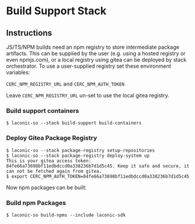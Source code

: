 # Build Support Stack

## Instructions

JS/TS/NPM builds need an npm registry to store intermediate package artifacts.
This can be supplied by the user (e.g. using a hosted registry or even npmjs.com), or a local registry using gitea can be deployed by stack orchestrator.
To use a user-supplied registry set these environment variables:

`CERC_NPM_REGISTRY_URL` and 
`CERC_NPM_AUTH_TOKEN`

Leave `CERC_NPM_REGISTRY_URL` un-set to use the local gitea registry.

### Build support containers
```
$ laconic-so --stack build-support build-containers
```
### Deploy Gitea Package Registry

```
$ laconic-so --stack package-registry setup-repositories
$ laconic-so --stack package-registry deploy-system up
This is your gitea access token: 84fe66a73698bf11edbdccd0a338236b7d1d5c45. Keep it safe and secure, it can not be fetched again from gitea.
$ export CERC_NPM_AUTH_TOKEN=84fe66a73698bf11edbdccd0a338236b7d1d5c45
```
Now npm packages can be built:
### Build npm Packages
```
$ laconic-so build-npms --include laconic-sdk
```
